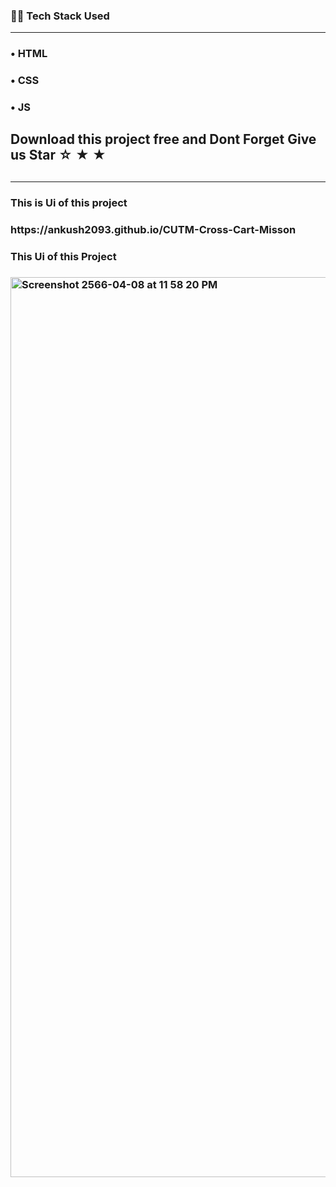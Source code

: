 <h3>👨‍💻 Tech Stack Used</h3>
<hr>
<h3>&#x2022; HTML</h3>
<h3>&#x2022; CSS</h3>
<h3>&#x2022; JS</h3>
<h2> Download this project free and Dont Forget Give us Star &star; &starf; &bigstar;  <h2/>
<hr>
<h3> This is Ui of this project<h3/>
<p> https://ankush2093.github.io/CUTM-Cross-Cart-Misson<p/>

<h3> This Ui of this Project<h3/>

<img width="1440" alt="Screenshot 2566-04-08 at 11 58 20 PM" src="https://user-images.githubusercontent.com/84925305/230737293-c4cfea49-e2b6-4dc8-a222-8cf809168067.png">

